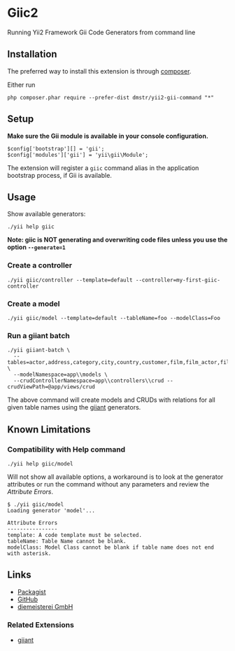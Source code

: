 Giic2
=====

Running Yii2 Framework Gii Code Generators from command line

Installation
------------

The preferred way to install this extension is through [composer](http://getcomposer.org/download/).

Either run

```
php composer.phar require --prefer-dist dmstr/yii2-gii-command "*"
```

Setup
-----

**Make sure the Gii module is available in your console configuration.**

```
$config['bootstrap'][] = 'gii';
$config['modules']['gii'] = 'yii\gii\Module';
```

The extension will register a `giic` command alias in the application bootstrap process, if Gii is available.


Usage
-----

Show available generators:

```
./yii help giic
```

**Note: giic is NOT generating and overwriting code files unless you use the option `--generate=1`**

### Create a controller

```
./yii giic/controller --template=default --controller=my-first-giic-controller
```

### Create a model

```
./yii giic/model --template=default --tableName=foo --modelClass=Foo
```

### Run a giiant batch

```
./yii giiant-batch \
  --tables=actor,address,category,city,country,customer,film,film_actor,film_category,film_text,inventory,language,payment,rental,staff,store \
  --modelNamespace=app\\models \
  --crudControllerNamespace=app\\controllers\\crud --crudViewPath=@app/views/crud
```

The above command will create models and CRUDs with relations for all given table names
using the [giiant](https://github.com/schmunk42/yii2-giiant) generators.


Known Limitations
-----------------

### Compatibility with Help command

```
./yii help giic/model
```

Will not show all available options, a workaround is to look at the generator attributes or run the command without any
parameters and review the *Attribute Errors*.

```
$ ./yii giic/model
Loading generator 'model'...

Attribute Errors
----------------
template: A code template must be selected.
tableName: Table Name cannot be blank.
modelClass: Model Class cannot be blank if table name does not end with asterisk.
```


Links
-----

- [Packagist](https://packagist.org/packages/dmstr/yii2-gii-command)
- [GitHub](https://github.com/dmstr/yii2-gii-command)
- [diemeisterei GmbH](http://diemeisterei.de)

### Related Extensions

- [giiant](https://github.com/schmunk42/yii2-giiant)